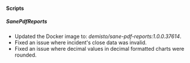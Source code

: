 #### Scripts
##### SanePdfReports
- Updated the Docker image to: *demisto/sane-pdf-reports:1.0.0.37614*.
- Fixed an issue where incident's close data was invalid.
- Fixed an issue where decimal values in decimal formatted charts were rounded.
